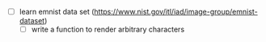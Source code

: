 - [ ] learn emnist data set (https://www.nist.gov/itl/iad/image-group/emnist-dataset)
    - [ ] write a function to render arbitrary characters